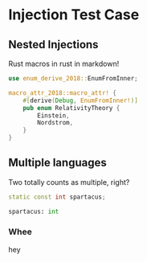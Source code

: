 Injection Test Case
===================

## Nested Injections

Rust macros in rust in markdown!

```Rust
use enum_derive_2018::EnumFromInner;

macro_attr_2018::macro_attr! {
    #[derive(Debug, EnumFromInner!)]
    pub enum RelativityTheory {
        Einstein,
        Nordstrom,
    }
}
```

## Multiple languages

Two totally counts as multiple, right?

```C++
static const int spartacus;
```

```Python
spartacus: int
```

### Whee

hey
